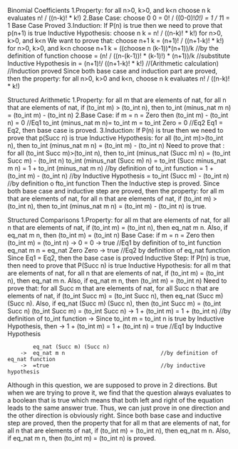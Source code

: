 Binomial Coefficients
1.Property: for all n>0, k>0, and k<n choose n k evaluates n! / ((n-k)! * k!)
2.Base Case: choose 0 0 = 0! / ((0-0)!*0!) = 1 / 1*1 = 1   Base Case Proved
3.Induction:    If P(n) is true then we need to prove that p(n+1) is true
  		Inductive Hypothesis: choose n k = n! / ((n-k)! * k!)                         for n>0, k>0, and k<n
	        We want to prove that: choose n+1 k = (n+1)! / ((n+1-k)! * k!)		      for n>0, k>0, and k<n
	     			       choose n+1 k = ((choose n (k-1))*(n+1))/k              //by the definition of function choose
	                                            = (n! / ((n-(k-1))! * (k-1)!) * (n+1))/k  //substitute Inductive Hypothesis in 
			                            = (n+1)!/ ((n+1-k)! * k!)                 //(Arithmetic calculation)
			  							   	      //Induction proved
Since both base case and induction part are proved, then the property: for all n>0, k>0 and k<n, choose n k evaluates n! / ((n-k)! * k!)


Structured Arithmetic
1.Property: for all m that are elements of nat, for all n that are elements of nat, if (to_int m) > (to_int n), then to_int (minus_nat m n) = (to_int m) - (to_int n)
2.Base Case: if m = n = Zero then
       	     (to_int m) - (to_int n) = 0  			//Eq1
	     to_int (minus_nat m n)= to_int m = to_int Zero = 0 //Eq2
	     Eq1 = Eq2, then base case is proved.
3.Induction: If P(n) is true then we need to prove that p(Succ n) is true
	     Inductive Hypothesis: for all (to_int m)>(to_int n), then to_int (minus_nat m n) = (to_int m) - (to_int n)
	     Need to prove that : for all (to_int Succ m)>(to_int n), then to_int (minus_nat (Succ m) n) = (to_int Succ m) - (to_int n)
	     to_int (minus_nat (Succ m) n) = to_int (Succ minus_nat m n)
					   = 1 + to_int (minus_nat m n) 	//by definition of to_int function
					   = 1 + (to_int m) - (to_int n)	//by Inductive Hypothesis
					   = to_int (Succ m) - (to_int n)	//by definition o fto_int function
	     Then the Inductive step is proved.
Since both base case and inductive step are proved, then the property: for all m that are elements of nat, for all n that are elements of nat, if (to_int m) > (to_int n), then to_int (minus_nat m n) = (to_int m) - (to_int n) is true.

Structured Comparisons
1.Property: for all m that are elements of nat, for all n that are elements of nat, if (to_int m) = (to_int n), then eq_nat m n. Also, if eq_nat m n, then (to_int m) = (to_int n)
	Base Case: if m = n = Zero then
		 	(to_int m) = (to_int n) -> 0 = 0 -> true				//Eq1 by definition of to_int function
		 	eq_nat m n = eq_nat Zero Zero -> true					//Eq2 by definition of eq_nat function
		 	Since Eq1 = Eq2, then the base case is proved
	Inductive Step: 
			If P(n) is true, then need to prove that P(Succ n) is true
			Inductive Hypothesis: for all m that are elements of nat, for all n that are elements of nat, if (to_int m) = (to_int n), then eq_nat m n. Also, if eq_nat m n, then (to_int m) = (to_int n)
			Need to prove that: for all Succ m that are elements of nat, for all Succ n that are elements of nat, if (to_int Succ m) = (to_int Succ n), then eq_nat (Succ m) (Succ n). Also, if eq_nat (Succ m) (Succ n), then (to_int Succ m) = (to_int Succ n)
			(to_int Succ m) = (to_int Succ n) 
		->	1 + (to_int m)  = 1 + (to_int n)  					//by definition of to_int function
		->	Since to_int m = to_int n is true by Inductive Hypothesis, then 
		->	1 + (to_int m)  = 1 + (to_int n) = true 				//Eq1 by Inductive Hypothesis
		
			eq_nat (Succ m) (Succ n)
		-> 	eq_nat m n								//by definition of eq_nat function
		-> 	=true									//by inductive hypothesis
Although in this question, we are supposed to prove in 2 directions. But when we are trying to prove it, we find that the question always evaluates to a boolean that is true which means that both left and right of the equation leads to the same answer true. Thus, we can just prove in one direction and the other direction is obviously right.
Since both base case and inductive step are proved, then the property that for all m that are elements of nat, for all n that are elements of nat, if (to_int m) = (to_int n), then eq_nat m n. Also, if eq_nat m n, then (to_int m) = (to_int n) is proved.
	     
